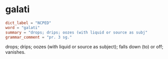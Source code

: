 # galati

``` toml
dict_label = "NCPED"
word = "galati"
summary = "drops; drips; oozes (with liquid or source as subj"
grammar_comment = "pr. 3 sg."
```

drops; drips; oozes (with liquid or source as subject); falls down (to) or off; vanishes.

